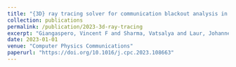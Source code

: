```yaml
---
title: "{3D} ray tracing solver for communication blackout analysis in atmospheric entry missions"
collection: publications
permalink: /publication/2023-3d-ray-tracing
excerpt: "Giangaspero, Vincent F and Sharma, Vatsalya and Laur, Johannes and Thoemel, Jan and Munaf{\`o}, Alessandro and Lani, Andrea and Poedts, Stefaan"
date: 2023-01-01
venue: "Computer Physics Communications"
paperurl: "https://doi.org/10.1016/j.cpc.2023.108663"
---
```

